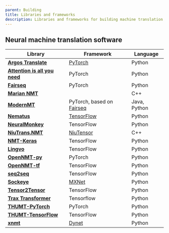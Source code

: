 ```yaml
---
parent: Building
title: Libraries and frameworks
description: Libraries and frameworks for building machine translation systems
---
```


## Neural machine translation software

| Library | Framework | Language |
| --- | --- | --- |
| [**Argos Translate**](https://github.com/argosopentech/argos-translate) | [PyTorch](https://github.com/pytorch/pytorch) | Python |
| [**Attention is all you need**](https://github.com/jadore801120/attention-is-all-you-need-pytorch) | PyTorch | Python |
| [**Fairseq**](https://github.com/pytorch/fairseq) |	PyTorch | Python |
| [**Marian NMT**](https://github.com/marian-nmt/marian) |  | C++ |
| [**ModernMT**](https://github.com/modernmt/modernmt) | PyTorch, based on [Fairseq](https://github.com/pytorch/fairseq) | Java, Python |
| [**Nematus**](https://github.com/EdinburghNLP/nematus) | [TensorFlow](https://github.com/tensorflow/tensorflow) | Python |
| [**NeuralMonkey**](https://github.com/ufal/neuralmonkey) | TensorFlow | Python |
| [**NiuTrans.NMT**](https://github.com/NiuTrans/NiuTrans.NMT) | [NiuTensor](https://github.com/NiuTrans/NiuTensor) | C++ |
| [**NMT-Keras**](https://github.com/lvapeab/nmt-keras) | TensorFlow | Python |
| [**Lingvo**](https://github.com/tensorflow/lingvo) | TensorFlow | Python |
| [**OpenNMT-py**](https://github.com/OpenNMT/OpenNMT-py) | PyTorch | Python |
| [**OpenNMT-tf**](https://github.com/OpenNMT/OpenNMT-tf) | TensorFlow | Python |
| [**seq2seq**](https://github.com/google/seq2seq) | TensorFlow | Python |
| [**Sockeye**](https://github.com/awslabs/sockeye) | [MXNet](https://github.com/apache/incubator-mxnet) | Python |
| [**Tensor2Tensor**](https://github.com/tensorflow/tensor2tensor) | TensorFlow | Python |
| [**Trax Transformer**](https://github.com/google/trax) | Tensorflow | Python |
| [**THUMT-PyTorch**](https://github.com/THUNLP-MT/THUMT) | PyTorch | Python |
| [**THUMT-TensorFlow**](https://github.com/THUNLP-MT/THUMT/tree/tensorflow) | TensorFlow | Python |
| [**xnmt**](https://github.com/neulab/xnmt) | [Dynet](https://github.com/clab/dynet) | Python |
